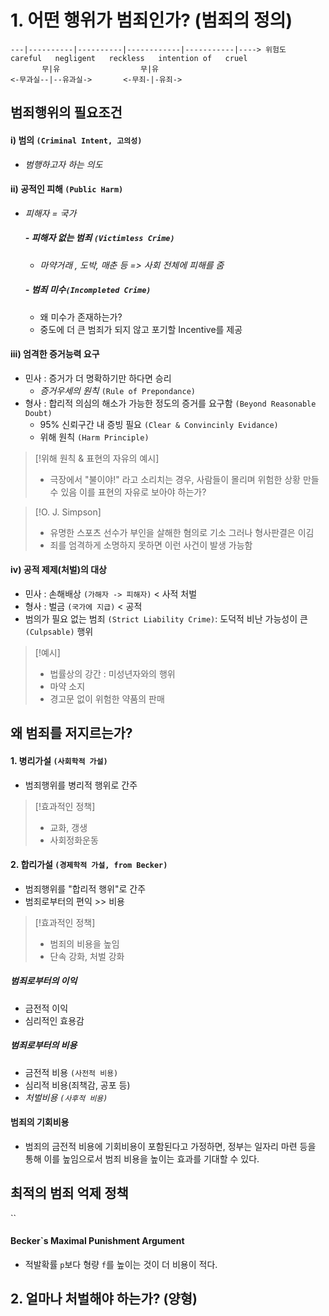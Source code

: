 # 1. 어떤 행위가 범죄인가? (범죄의 정의)
``` 
---|----------|----------|------------|-----------|----> 위험도
careful   negligent   reckless   intention of   cruel
       무|유                  무|유
<-무과실--|--유과실->       <-무죄-|-유죄->
```
## 범죄행위의 필요조건 
#### i) 범의 `(Criminal Intent, 고의성)` 
- *범행하고자 하는 의도*
#### ii) 공적인 피해 `(Public Harm)` 
- *피해자 = 국가*
	##### - 피해자 없는 범죄 `(Victimless Crime)` 
	- *마약거래 , 도박, 매춘 등 => 사회 전체에 피해를 줌*
	##### - 범죄 미수`(Incompleted Crime)` 
	 - 왜 미수가 존재하는가?
	 - 중도에 더 큰 범죄가 되지 않고 포기할 Incentive를 제공
#### iii) 엄격한 증거능력 요구
- 민사 : 증거가 더 명확하기만 하다면 승리
	- *증거우세의 원칙* `(Rule of Prepondance)`
- 형사 : 합리적 의심의 해소가 가능한 정도의 증거를 요구함 `(Beyond Reasonable Doubt)`
	-  95% 신뢰구간 내 증빙 필요 `(Clear & Convincinly Evidance)`
	-  위해 원칙 `(Harm Principle)`

> [!위해 원칙 & 표현의 자유의 예시]
> - 극장에서 "불이야!" 라고 소리치는 경우, 사람들이 몰리며 위험한 상황 만들 수 있음
>  이를 표현의 자유로 보아야 하는가?
		
> [!O. J. Simpson]
> - 유명한 스포츠 선수가 부인을 살해한 혐의로 기소
> 그러나 형사판결은 이김
> - 죄를 엄격하게 소명하지 못하면 이런 사건이 발생 가능함
#### iv) 공적 제제(처벌)의 대상
- 민사 : 손해배상 `(가해자 -> 피해자)` < 사적 처벌
- 형사 : 벌금 `(국가에 지급)` < 공적
- 범의가 필요 없는 범죄 `(Strict Liability Crime)`: 도덕적 비난 가능성이 큰`(Culpsable)` 행위 
> [!예시]
> - 법률상의 강간 : 미성년자와의 행위
> - 마약 소지
> - 경고문 없이 위험한 약품의 판매
## 왜 범죄를 저지르는가?
#### 1. 병리가설 `(사회학적 가설)`
- 범죄행위를 병리적 행위로 간주
> [!효과적인 정책]
> - 교화, 갱생
> - 사회정화운동
#### 2. 합리가설 `(경제학적 가설, from Becker)`
- 범죄행위를 "합리적 행위"로 간주
- 범죄로부터의 편익 >> 비용
> [!효과적인 정책]
> - 범죄의 비용을 높임
> - 단속 강화, 처벌 강화
##### 범죄로부터의 이익
- 금전적 이익
- 심리적인 효용감
##### 범죄로부터의 비용
- 금전적 비용 `(사전적 비용)`
- 심리적 비용(죄책감, 공포 등)
- *처벌비용 `(사후적 비용)`*
#### 범죄의 기회비용
- 범죄의 금전적 비용에 기회비용이 포함된다고 가정하면, 정부는 일자리 마련 등을 통해 이를 높임으로서 범죄 비용을 높이는 효과를 기대할 수 있다.

## 최적의 범죄 억제 정책

``
#### Becker\`s Maximal Punishment Argument
- 적발확률 `p`보다 형량 `f`를 높이는 것이 더 비용이 적다.
## 2. 얼마나 처벌해야 하는가? (양형)